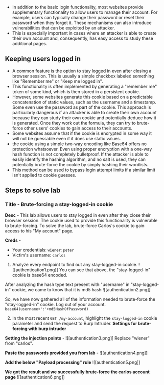 - In addition to the basic login functionality, most websites provide supplementary functionality to allow users to manage their account. For example, users can typically change their password or reset their password when they forget it. These mechanisms can also introduce vulnerabilities that can be exploited by an attacker.
- This is especially important in cases where an attacker is able to create their own account and, consequently, has easy access to study these additional pages.

## Keeping users logged in
- A common feature is the option to stay logged in even after closing a browser session. This is usually a simple checkbox labeled something like "Remember me" or "Keep me logged in".
- This functionality is often implemented by generating a "remember me" token of some kind, which is then stored in a persistent cookie.
- However, some websites generate this cookie based on a predictable concatenation of static values, such as the username and a timestamp. Some even use the password as part of the cookie. This approach is particularly dangerous if an attacker is able to create their own account because they can study their own cookie and potentially deduce how it is generated. Once they work out the formula, they can try to brute-force other users' cookies to gain access to their accounts.
- Some websites assume that if the cookie is encrypted in some way it will not be guessable even if it does use static values.
- the cookie using a simple two-way encoding like Base64 offers no protection whatsoever. Even using proper encryption with a one-way hash function is not completely bulletproof. If the attacker is able to easily identify the hashing algorithm, and no salt is used, they can potentially brute-force the cookie by simply hashing their wordlists.
- This method can be used to bypass login attempt limits if a similar limit isn't applied to cookie guesses.

## Steps to solve lab
### Title - Brute-forcing a stay-logged-in cookie

**Desc** - This lab allows users to stay logged in even after they close their browser session. The cookie used to provide this functionality is vulnerable to brute-forcing. To solve the lab, brute-force Carlos's cookie to gain access to his "My account" page.

**Creds** - 
- Your credentials: `wiener:peter`
- Victim's username: `carlos`

1. Analyze every endpoint to find out any stay-logged-in cookie.
![[authentication1.png]]
You can see that above, the "stay-logged-in" cookie is base64 encoded.

After analyzing the hash type text present with "username" in "stay-logged-in" cookie, we came to know that it is md5 hash
![[authentication2.png]]

So, we have now gathered all of the information needed to brute-force the "stay-logged-in" cookie. Log out of your account.
`base64(username+':'+md5HashOfPassword)`

2. In the most recent `GET /my-account`, highlight the `stay-logged-in` cookie parameter and send the request to Burp Intruder.
**Settings for brute-forcing with burp intruder**

**Setting the injection points** - 
![[authentication3.png]]
Replace "wiener" from "carlos".

**Paste the passwords provided you from lab** - 
![[authentication4.png]]

**Add the below "Payload processing" rule**
![[authentication5.png]]

**We got the result and we successfully brute-force the carlos account page**
![[authentication6.png]]
